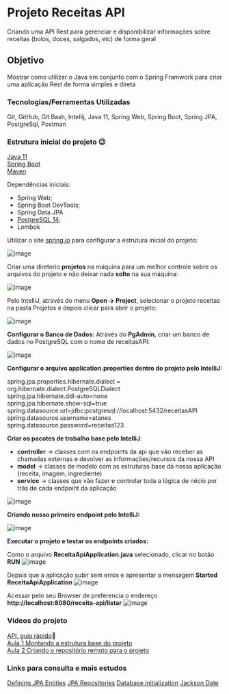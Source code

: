 # Projeto Receitas API
Criando uma API Rest para gerenciar e disponibilizar informações sobre receitas (bolos, doces, salgados, etc) de forma geral

## Objetivo
Mostrar como utilizar o Java em conjunto com o Spring Framwork para criar uma aplicação Rest de forma simples e direta

### Tecnologias/Ferramentas Utilizadas
Git, GitHub, Git Bash, Intellij, Java 11, Spring Web, Spring Boot, Spring JPA, PostgreSql, Postman

### Estrutura inicial do projeto 😉

[Java 11](https://www.oracle.com/br/java/technologies/javase/jdk11-archive-downloads.html)  
[Spring Boot](https://spring.io/projects/spring-boot)  
[Maven](https://maven.apache.org/)  

Dependências iniciais:  
-	Spring Web;  
-	Spring Boot DevTools;  
-	Spring Data JPA  
- [PostgreSQL 14](https://www.postgresql.org/download/);  
- Lombok  

Utilizar o site [spring.io](https://start.spring.io/) para configurar a estrutura inicial do projeto:

![image](https://user-images.githubusercontent.com/18126923/217337970-f82eff9e-8654-4ae1-a795-4fdf4f3eef45.png)

Criar uma diretorio **projetos** na máquina para um melhor controle sobre os arquivos do projeto e não deixar nada **solto** na sua máquina:

![image](https://user-images.githubusercontent.com/18126923/217338328-b43da580-e033-48e2-a7be-6b0bc1cc81ff.png)

Pelo IntelliJ, através do menu **Open -> Project**, selecionar o projeto receitas na pasta Projetos e depois clicar para abrir o projeto:

![image](https://user-images.githubusercontent.com/18126923/217338512-6208209a-7d97-4dfe-ac7f-04a2384559ed.png)

**Configurar o Banco de Dados:**
Através do **PgAdmin**, criar um banco de dados no PostgreSQL com o nome de receitasAPI:

![image](https://user-images.githubusercontent.com/18126923/217338668-57c70912-da99-4630-93dd-cc0e25dcbf8d.png)

**Configurar o arquivo application.properties dentro do projeto pelo IntelliJ:** 

spring.jpa.properties.hibernate.dialect = org.hibernate.dialect.PostgreSQLDialect  
spring.jpa.hibernate.ddl-auto=none  
spring.jpa.hibernate.show-sql=true  
spring.datasource.url=jdbc:postgresql://localhost:5432/receitasAPI  
spring.datasource.username=atanes  
spring.datasource.password=receitas123  

**Criar os pacotes de trabalho base pelo IntelliJ**:  
- **controller** -> classes com os endpoints da api que vão receber as chamadas externas e devolver as informações/recursos da nossa API  
- **model** -> classes de modelo com as estruturas base da nossa aplicação (receita, imagem, ingrediente)  
- **service** -> classes que vão fazer e controlar toda a lógica de nécio por trás de cada endpoint da aplicação  

![image](https://user-images.githubusercontent.com/18126923/217339198-4ccd3a86-d296-41d5-86b6-0cb8358514f4.png)  

**Criando nosso primeiro endpoint pelo IntelliJ:**  

![image](https://user-images.githubusercontent.com/18126923/217339357-a811c60c-6005-41f8-a43e-649fefc71d8b.png)

**Executar o projeto e testar os endpoints criados:**

Como o arquivo **ReceitaApiApplication.java** selecionado, clicar no botão **RUN**
![image](https://user-images.githubusercontent.com/18126923/217344933-b9124bfa-d279-4b07-bc86-4810c138c3e3.png)

Depois que a aplicação subir sem erros e apresentar a mensagem **Started ReceitaApiApplication**
![image](https://user-images.githubusercontent.com/18126923/217345017-5b71158a-f1d4-4c9f-a169-6484d6e54df2.png)

Acessar pelo seu Browser de preferencia o endereço **http://localhost:8080/receita-api/listar**
![image](https://user-images.githubusercontent.com/18126923/217345134-f8c3eefc-f1e5-4afb-88b7-a283c566e7e8.png)

### Videos do projeto
[API, guia rápido](https://youtu.be/FyI6vsLK0ng)🚀  
[Aula 1   Montando a estrutura base do projeto](https://youtu.be/WTW24-XmRfg)  
[Aula 2   Criando o repositório remoto para o projeto](https://youtu.be/e6D8KAQMexY)

### Links para consulta e mais estudos
[Defining JPA Entities](https://www.baeldung.com/jpa-entities)
[JPA Repositories](https://docs.spring.io/spring-data/jpa/docs/1.5.0.RELEASE/reference/html/jpa.repositories.html)
[Database initialization](https://docs.spring.io/spring-boot/docs/1.1.0.M1/reference/html/howto-database-initialization.html)
[Jackson Date](https://www.baeldung.com/jackson-serialize-dates)
